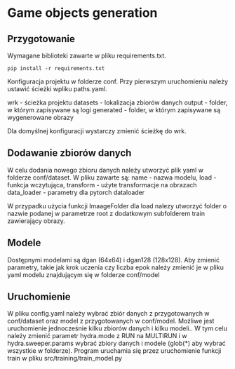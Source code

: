 # Game objects generation

## Przygotowanie

Wymagane biblioteki zawarte w pliku requirements.txt.

```
pip install -r requirements.txt
```

Konfiguracja projektu w folderze conf.
Przy pierwszym uruchomieniu należy ustawić ścieżki wpliku paths.yaml.


wrk - ścieżka projektu
datasets - lokalizacja zbiorów danych
output - folder, w którym zapisywane są logi
generated - folder, w którym zapisywane są wygenerowane obrazy

Dla domyślnej konfiguracji wystarczy zmienić ścieżkę do wrk.

## Dodawanie zbiorów danych
W celu dodania nowego zbioru danych należy utworzyć plik yaml w folderze conf/dataset.
W pliku zawarte są:
name - nazwa modelu,
load - funkcja wczytująca,
transform - użyte transformacje na obrazach
data_loader - parametry dla pytorch dataloader

W przypadku użycia funkcji ImaageFolder dla load nalezy utworzyć folder o nazwie podanej w parametrze root z dodatkowym subfolderem train zawierający obrazy.

## Modele
Dostępnymi modelami są dgan (64x64) i dgan128 (128x128).
Aby zmienić parametry, takie jak krok uczenia czy liczba epok należy zmienić je w pliku yaml modelu znajdującym się w folderze conf/model

## Uruchomienie

W pliku config.yaml należy wybrać zbiór danych z przygotowanych w conf/dataset oraz model z przygotowanych w conf/model.
Możliwe jest uruchomienie jednocześnie kilku zbiorów danych i kilku modeli..
W tym celu należy zmienić parametr hydra.mode z RUN na MULTIRUN i w hydra.sweeper.params wybrać zbiory danych i modele (glob(*) aby wybrać wszystkie w folderze).
Program uruchamia się przez uruchomienie funkcji train w pliku src/training/train_model.py
